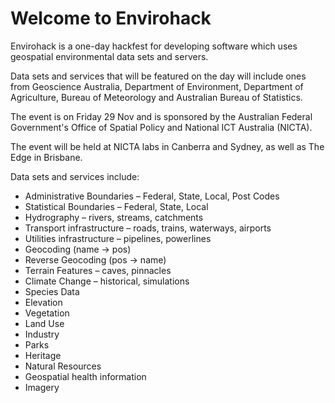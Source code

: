 Welcome to Envirohack
=====================

Envirohack is a one-day hackfest for developing software which uses geospatial environmental data sets and servers.

Data sets and services that will be featured on the day will include ones from Geoscience Australia,
Department of Environment, Department of Agriculture, Bureau of Meteorology and Australian Bureau of Statistics.

The event is on Friday 29 Nov and is sponsored by the Australian Federal Government's Office of Spatial 
Policy and National ICT Australia (NICTA).

The event will be held at NICTA labs in Canberra and Sydney, as well as The Edge in Brisbane.  

Data sets and services include:
 
* Administrative Boundaries – Federal, State, Local, Post Codes
* Statistical Boundaries – Federal, State, Local
* Hydrography – rivers, streams, catchments
* Transport infrastructure – roads, trains, waterways, airports
* Utilities infrastructure – pipelines, powerlines
* Geocoding (name -> pos)
* Reverse Geocoding (pos -> name)
* Terrain Features – caves, pinnacles
* Climate Change – historical, simulations
* Species Data
* Elevation
* Vegetation
* Land Use
* Industry
* Parks
* Heritage
* Natural Resources
* Geospatial health information
* Imagery

